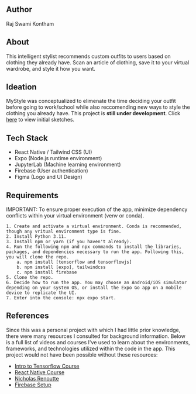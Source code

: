 ## Author

Raj Swami Kontham

## About

This intelligent stylist recommends custom outfits to users based on clothing they already have. Scan an article of clothing, save it to your virtual wardrobe, and style it how you want.

## Ideation

MyStyle was conceptualized to elimenate the time deciding your outfit before going to work/school while also reccomending new ways to style the clothing you already have. This project is **still under development**. Click [here](https://drive.google.com/file/d/1n5ckOEFGoMeJJsNdEuAObo_koTsFnBfK/view?usp=sharing) to view initial sketches.

## Tech Stack

- React Native / Tailwind CSS (UI)
- Expo (Node.js runtime environment)
- JupyterLab (Machine learning environment)
- Firebase (User authentication)
- Figma (Logo and UI Design)

## Requirements

IMPORTANT: To ensure proper execution of the app, minimize dependency conflicts within your virtual environment (venv or conda).

    1. Create and activate a virtual environment. Conda is recommended, though any vritual environment type is fine.
    2. Install Python 3.11.
    3. Install npm or yarn (if you haven't already).
    4. Run the following npm and npx commands to install the libraries, packages, and dependencies necessary to run the app. Following this, you will clone the repo.
        a. npm install [tensorflow and tensorflowjs]
        b. npm install [expo], tailwindcss
        c. npm install firebase
    5. Clone the repo.
    6. Decide how to run the app. You may choose an Android/iOS simulator depending on your system OS, or install the Expo Go app on a mobile device to replicate the UI.
    7. Enter into the console: npx expo start. 

## References

Since this was a personal project with which I had little prior knowledge, there were many resources I consulted for background information. Below is a full list of videos and courses I've used to learn about the environments, frameworks, and technologies utilized within the code in the app. This project would not have been possible without these resources:

- [Intro to Tensorflow Course](https://www.udacity.com/course/intro-to-tensorflow-for-deep-learning--ud187)
- [React Native Course](https://drive.google.com/file/d/1n5ckOEFGoMeJJsNdEuAObo_koTsFnBfK/view?usp=sharing)
- [Nicholas Renoutte](https://www.youtube.com/watch?v=jztwpsIzEGc&list=PLgNJO2hghbmiXg5d4X8DURJP9yv9pgjIu&index=2)
- [Firebase Setup](https://www.youtube.com/watch?v=ONAVmsGW6-M)